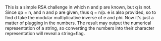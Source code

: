 This is a simple RSA challenge in which n and p are known, but q is not. Since qp = n, and n and p are given, thus  q = n/p. e is also provided, so to find d take the modular multiplicative inverse of e and phi. Now it's just a matter of plugging in the numbers. The result may output the numerical representation of a string, so converting the numbers into their character representation will reveal a string=flag.  
